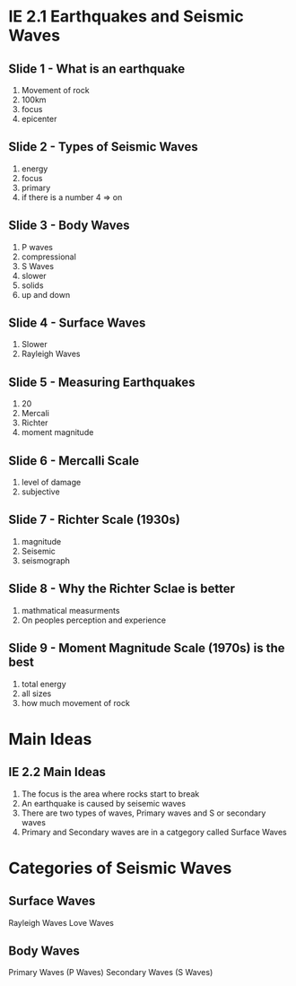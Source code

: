 # IE 2.1 Earthquakes and Seismic Waves

## Slide 1 - What is an earthquake
1. Movement of rock
2. 100km
3. focus
4. epicenter

## Slide 2 - Types of Seismic Waves
1. energy
2. focus
3. primary
4. if there is a number 4 => on

## Slide 3 - Body Waves
1. P waves
2. compressional
3. S Waves
4. slower
5. solids
6. up and down

## Slide 4 - Surface Waves
1. Slower
2. Rayleigh Waves

## Slide 5 - Measuring Earthquakes
1. 20
2. Mercali
3. Richter
4. moment magnitude

## Slide 6 - Mercalli Scale
1. level of damage
2. subjective

## Slide 7 - Richter Scale (1930s)
1. magnitude
2. Seisemic
3. seismograph

## Slide 8 - Why the Richter Sclae is better
1. mathmatical measurments
2. On peoples perception and experience

## Slide 9 - Moment Magnitude Scale (1970s) is the best
1. total energy
2. all sizes
3. how much movement of rock

# Main Ideas

## IE 2.2 Main Ideas
1. The focus is the area where rocks start to break
2. An earthquake is caused by seisemic waves
3. There are two types of waves, Primary waves and S or secondary waves
4. Primary and Secondary waves are in a catgegory called Surface Waves

# Categories of Seismic Waves

## Surface Waves
Rayleigh Waves
Love Waves

## Body Waves
Primary Waves (P Waves)
Secondary Waves (S Waves)